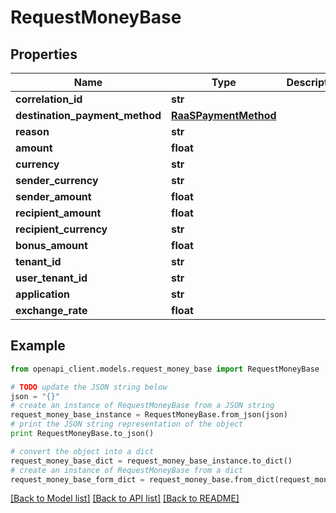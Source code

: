 # RequestMoneyBase


## Properties
Name | Type | Description | Notes
------------ | ------------- | ------------- | -------------
**correlation_id** | **str** |  | 
**destination_payment_method** | [**RaaSPaymentMethod**](RaaSPaymentMethod.md) |  | 
**reason** | **str** |  | 
**amount** | **float** |  | [optional] 
**currency** | **str** |  | [optional] 
**sender_currency** | **str** |  | [optional] 
**sender_amount** | **float** |  | [optional] 
**recipient_amount** | **float** |  | 
**recipient_currency** | **str** |  | 
**bonus_amount** | **float** |  | [optional] 
**tenant_id** | **str** |  | [optional] 
**user_tenant_id** | **str** |  | [optional] 
**application** | **str** |  | [optional] 
**exchange_rate** | **float** |  | [optional] 

## Example

```python
from openapi_client.models.request_money_base import RequestMoneyBase

# TODO update the JSON string below
json = "{}"
# create an instance of RequestMoneyBase from a JSON string
request_money_base_instance = RequestMoneyBase.from_json(json)
# print the JSON string representation of the object
print RequestMoneyBase.to_json()

# convert the object into a dict
request_money_base_dict = request_money_base_instance.to_dict()
# create an instance of RequestMoneyBase from a dict
request_money_base_form_dict = request_money_base.from_dict(request_money_base_dict)
```
[[Back to Model list]](../README.md#documentation-for-models) [[Back to API list]](../README.md#documentation-for-api-endpoints) [[Back to README]](../README.md)


